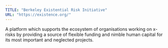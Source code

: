 ```yaml
---
TITLE: "Berkeley Existential Risk Initiative"
URL: "https://existence.org/"
---
```


A platform which supports the ecosystem of organisations working on x-risks by providing a source of flexible funding and nimble human capital for its most important and neglected projects.
